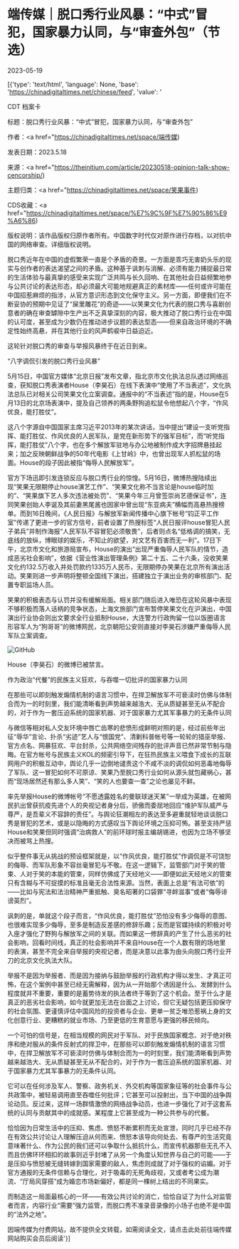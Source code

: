 # 端传媒｜脱口秀行业风暴：“中式”冒犯，国家暴力认同，与“审查外包”（节选）

2023-05-19

[{'type': 'text/html', 'language': None, 'base': 'https://chinadigitaltimes.net/chinese/feed', 'value': '

CDT 档案卡

标题：脱口秀行业风暴：“中式”冒犯，国家暴力认同，与“审查外包”

作者：<a href="https://chinadigitaltimes.net/space/端传媒)

发表日期：2023.5.18

来源：<a href="https://theinitium.com/article/20230518-opinion-talk-show-cencorship/)

主题归类：<a href="https://chinadigitaltimes.net/space/笑果事件)

CDS收藏：<a href="https://chinadigitaltimes.net/space/%E7%9C%9F%E7%90%86%E9%A6%86)

版权说明：该作品版权归原作者所有。中国数字时代仅对原作进行存档，以对抗中国的网络审查。详细版权说明。





脱口秀近年在中国的虚假繁荣一直是个矛盾的奇景。一方面是乖巧无害奶头乐的现实与创作者的表达渴望之间的矛盾。这种基于讽刺与消解、必须有能力捕捉最日常的生活体验与最真挚的感受来实现广泛共鸣与长久回响、在其他社会日益频繁地参与公共讨论的表达形态，却必须最大可能地规避真正的素材库——任何或许可能在中国招惹麻烦的指涉，从官方意识形态到文化保守主义。另一方面，即便我们在不断妥协的预期中见证了“屎里雕花”的奇迹——以笑果文化为代表的脱口秀与喜剧创意者的确在审查罅隙中生产出不乏真挚深刻的内容，极大推动了脱口秀行业在中国的认可度，甚至成为少数仍在推动进步议题的表达型态——但来自政治环境的不确定性始终高悬，并在其他行业的风声鹤唳中日益迫近。

这轮针对脱口秀的审查与举报风暴终于在近日到来。

“八字调侃引发的脱口秀行业风暴”

5月15日，中国官方媒体“北京日报”发布文章，指北京市文化执法总队透过网络巡查，获知脱口秀表演者House（李昊石）在线下表演中“使用了不当表述”，文化执法总队已对相关公司笑果文化立案调查。通报中的“不当表述”指的是，House在5月13日的北京场表演中，提及自己领养的两条野狗追松鼠令他想起八个字，“作风优良，能打胜仗”。  

这八个字源自中国国家主席习近平2013年的某次讲话，当中提出“建设一支听党指挥、能打胜仗、作风优良的人民军队，是党在新形势下的强军目标”，而“听党指挥，能打胜仗”八个字，也在多个解放军驻地与办公地被制作成大字招牌悬挂起来；加之反映朝鲜战争的50年代电影《上甘岭》中，也曾出现军人抓松鼠的场面。House的段子因此被指“侮辱人民解放军”。  

官方下场迅即引发连锁反应与脱口秀行业的惊惶。5月16日，微博热搜陆续出现“笑果无限期停止house演艺工作”、“笑果文化称不当言论是house临时加的”、“笑果旗下艺人多次违法被处罚”、“笑果今年三月曾签崇尚艺德保证书”，连同笑果创始人李诞及其前妻黑尾酱也因家中曾出现“东亚病夫”横幅而高悬热搜榜单。而到16日晚间，《人民日报》与解放军新闻传播中心旗下帐号“钧正平工作室”传递了更进一步的官方信号，前者设置了热搜标签“人民日报评house冒犯人民子弟兵”并制作海报“人民军队不容冒犯必须敬畏”，后者则点名“低格调的搞笑，无底线的放纵，博眼球的娱乐，不知止的欲望，对文艺有百害而无一利”。17日下午，北京市文化和旅游局宣布，House的演出“出现严重侮辱人民军队的情节，造成恶劣社会影响”，依据《营业性演出管理条例》第二十五、二十六条，没收笑果文化约132.5万收入并处罚款约1335万人民币，无限期停办笑果在北京所有演出活动。笑果则进一步声明将整顿全国线下演出，搭建独立于演出业务的审核部门、配置专职监场人员。  

笑果的积极表态与认罚并没有缓解局面。相关部门随后进入唯恐在这轮风暴中表现不够积极而落人话柄的竞争状态，上海文旅部门宣布暂停笑果文化在沪演出，中国演出行业协会则出文要求全行业抵制House，大连警方行政拘留一位以饭圈语言形容军人为“狗哥哥”的微博网民，北京朝阳公安则直接对李昊石涉嫌严重侮辱人民军队立案调查。

![GitHub](https://d32kak7w9u5ewj.cloudfront.net/media/image/2023/05/5dd5fb99c0fc4f6bbd6e437c139a784b.jpg)

House（李昊石）的微博已被禁言。

作为政治“代餐”的民族主义狂欢，与吞噬一切批评的国家暴力认同



在那些可以即刻触发煽情机制的语言习惯中，在捍卫解放军不可亵渎时仿佛与体制合而为一的时刻里，我们能清晰看到声势越来越浩大、无从质疑甚至无从不配合的，对于作为一套压迫系统的国家机器、对于国家暴力尤其军事暴力的无条件认同



与微信等相对私人交友环境中唇亡齿寒的悲愤形成鲜明对照的是，经过前些年出征“辱华”言论、扑杀“劣迹”艺人与“恨国党”、清剿科普帐号等一轮轮的猎巫举报、官方点名、网暴狂欢、平台封杀，公共网络空间残存的批评声音已然非常节制与隐晦。在官方帐号与民族主义KOL的频密引导下，在狂热民族主义喂食下成长的互联网用户的积极互动中，舆论几乎一边倒地谴责这个不咸不淡的调侃如何恶毒地侮辱了军队、这一冒犯如何不可原谅、笑果乃至脱口秀行业如何从源头就包藏祸心，甚而“现场居然还有那么多人笑”、“笑的人也要查一查”之论也屡见不鲜。

率先举报House的微博帐号“不愿透露姓名的曼联球迷天某”一举成为英雄，在被网民扒出曾获抗疫先进个人的央视记者身分后，骄傲而委屈地回应“维护军队威严与尊严，是吾辈义不容辞的责任”。与舆论狂潮相左的表达至多避重就轻地谈谈脱口秀是冒犯的艺术，或是以隐晦的方式感叹当下舆论环境之压抑可怖。甚至支持严惩House和笑果但同时强调“治病救人”的前环球时报主编胡锡进，也因为立场不够坚决而被骂上热搜。

似乎整件事无从挑战的预设框架就是，以“作风优良，能打胜仗”作调侃是不可饶恕的侮辱、而军队形象不容丝毫冒犯与不敬。在这一逻辑下，监管部门对于笑的管束、人对于笑的本能的管束，同样仿佛成了天经地义——即便如此天经地义的管束只有含糊与不可捉摸的标准且毫无合法性来源。当然，表面上总是“有法可依”的——比如与宪法和法治精神严重抵触、臭名昭著的口袋罪“寻衅滋事”或者“侮辱诽谤英烈”。

讽刺的是，单就这个段子而言，“作风优良，能打胜仗”恐怕没有多少侮辱的意图、也很难实现多少侮辱，至多是制造反差感的修辞乐趣；反而是官媒持续的积极对号入座才强化了野狗与解放军之间的关联。而如果这一修辞真的产生了什么恶劣的社会影响，回看时间线，真正的社会影响并不来自House在一个人数有限的场地里的表演，甚至不完全来自举报的央视记者，而是决意以此事为由头向脱口秀行业开刀的北京文化执法大队。

举报不是因为举报者、而是因为接纳与鼓励举报的行政机构才得以发生、才真正可怖，在这个案例中甚至已经无需解释，因为从一开始那个诱因是什么、发酵到什么程度就并不重要，重要的是蓄势待发的执法者终于等到了这个机会。至于什么才是真正的恶劣社会影响，如今就更加无法在台面之上讨论，但它无疑包括更压抑保守的社会氛围、更谨慎评估中国风险的投资者与企业、更单一贫乏唯恐惹祸上身的文化创意行业、更糟糕的就业市场、乃至更低的生育意愿与更强的移民倾向。

一个可怕的信号是，在相当规模的网民对于军队、对于民族国家概念、对于绝对秩序和绝对服从的条件反射式的捍卫中，在那些可以即刻触发煽情机制的语言习惯中，在捍卫解放军不可亵渎时仿佛与体制合而为一的时刻里，我们能清晰看到声势越来越浩大、无从质疑甚至无从不配合的，对于作为一套压迫系统的国家机器、对于国家暴力尤其军事暴力的无条件认同。

它可以在任何涉及军人、警察、政务机关、外交机构等国家象征等的社会事件与公共政策中，被轻易调用直至吞噬任何批评；它甚至可以投射出，当下中国的战争舆论动员。反过来，这样一场群情激愤的网络战争动员，也进一步强化了对于这套系统的认同与贡献其中的成就感。某程度上它甚至成为一种公共参与的代餐。

恰恰因为日常生活中的压抑、焦虑、愤怒不断累积而无处宣泄，同时几乎已经不存在有效公共讨论让人理解压迫从何而来、愤怒本该导向何处去、有尊严的生活究竟意味著什么、作为公民的我们还可以争取什么抵抗什么，而宣传机器那些无孔不入而且仿佛环环相扣的故事则近乎封堵了从另一个角度认知世界与自己的可能——于是压抑与愤怒被无缝转嫁到国家需要的敌人，焦虑则成就了对于强权的谄媚。对于官方通报的无条件信赖与合理化，对于吸毒的无死角歧视，又或者考公成为潮流、“厅局风穿搭”成为婚恋市场新偏好，都是同一棵树上结出的不同果实。

而制造这一局面最核心的一环——有效公共讨论的消亡，恰恰自证了为什么对监管者而言，内容行业“需要”强力监管，而脱口秀不准录音录像的小场子也绝不是中国的“法外之地”。

因端传媒为付费网站，故不提供全文转载，如需阅读全文，请点击此处前往端传媒网站购买会员后阅读'}]